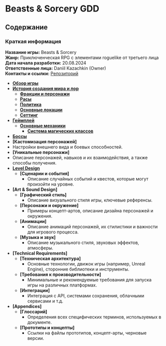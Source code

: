 # Beasts & Sorcery GDD

## Содержание

### Краткая информация

**Название игры:** Beasts & Sorcery  
**Жанр:** Приключенческая RPG с элементами roguelike от третьего лица  
**Дата начала разработки:** 20.08.2024  
**Ответственные лица:** Daniil Kazachkin (Owner)  
**Контакты и ссылки:** [Репозиторий](https://github.com/dreykanbern/BeastsSorcery)

- **[Обзор игры](./game-overview-page.md)**
- **[История создания мира и лор](./story/introduction.md)**
	 - **[Фракции и персонажи](./story/characters.md)**
   - **[Расы](./story/races.md)**
   - **[Политика](./story/policy.md)**
   - **[Основные локации](./story/locations.md)**
   - **[Сеттинг](./story/setting.md)**
- **[Геймплей](./gameplay/gameplay.md)**
	- **[Основные механики](./gameplay/mechanics.md)**
      - **[Система магических классов](./gameplay/mechanics/magic-system.md)** 
- **[Боссы](./gameplay/bosses.md)**
- **[Кастомизация персонажей]**
- Настройки внешнего вида и боевых способностей.
- **[Уникальные персонажи]**
- Описание персонажей, навыков и их взаимодействия, а также способы получения.
- **[Level Design](./level-disign/base.md)**
	- **[Сценарии и события]**
		- Описание случайных событий и квестов, которые могут произойти на уровне.
- **[Art & Sound Design]**
	- **[Графический стиль]**
		- Описание визуального стиля игры, ключевые референсы.
	- **[Персонажи и окружение]**
		- Примеры концепт-артов, описание дизайна персонажей и окружения.
	- **[Анимации]**
		- Описание анимаций персонажей, их стилистики и важности для игрового процесса.
	- **[Музыка и звук]**
		- Описание музыкального стиля, звуковых эффектов, атмосферы.
- **[Technical Requirements]**
	- **[Техническая архитектура]**
		- Основные технологии, движок игры (например, Unreal Engine), сторонние библиотеки и инструменты.
	- **[Требования к производительности]**
		- Минимальные и рекомендуемые требования для запуска игры на различных платформах.
	- **[Интеграции]**
		- Интеграция с API, системами сохранения, облачными сервисами и т.д.
- **[Appendices]**
	- **[Глоссарий]**
		- Определения всех специфических терминов, используемых в документе.
	- **[Прототипы и концепты]**
		- Ссылки на файлы прототипов, концепт-арты, черновые версии.